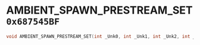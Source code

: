# AMBIENT_SPAWN_PRESTREAM_SET `0x687545BF`

```cpp
void AMBIENT_SPAWN_PRESTREAM_SET(int _Unk0, int _Unk1, int _Unk2, int _Unk3, int _Unk4, int _Unk5);
```